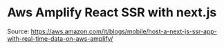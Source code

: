 # Aws Amplify React SSR with next.js

Source: https://aws.amazon.com/it/blogs/mobile/host-a-next-js-ssr-app-with-real-time-data-on-aws-amplify/

